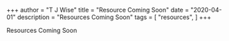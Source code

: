 +++
author = "T J Wise"
title = "Resource Coming Soon"
date = "2020-04-01"
description = "Resources Coming Soon"
tags = [
    "resources",
]
+++

Resources Coming Soon
<!--more-->